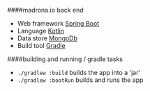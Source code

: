 ####madrona.io back end

* Web framework [Spring Boot](http://projects.spring.io/spring-boot/)
* Language [Kotlin](https://kotlinlang.org/)
* Data store [MongoDb](https://www.mongodb.com/)
* Build tool [Gradle](https://gradle.org/)

####building and running / gradle tasks

* `./gradlew :build` builds the app into a 'jar'
* `./gradlew :bootRun` builds and runs the app